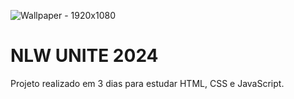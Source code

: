 ![Wallpaper - 1920x1080](https://github.com/ArthurGDamasceno/nlw-unite/assets/165734066/2f8d005b-43d8-41d6-aeaf-3c394bf381f2)

<h1> NLW UNITE 2024 </h1>

Projeto realizado em 3 dias para estudar HTML, CSS e JavaScript.
